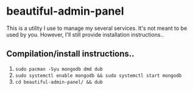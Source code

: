 # beautiful-admin-panel
This is a utility I use to manage my several services. It's not meant to be used by you.
However, I'll still provide installation instructions..

## Compilation/install instructions..
1. ```sudo pacman -Syu mongodb dmd dub```
2. ```sudo systemctl enable mongodb && sudo systemctl start mongodb```
3. ```cd beautiful-admin-panel/ && dub```

